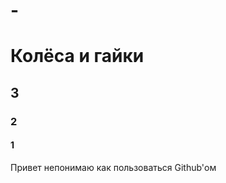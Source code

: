 # -<!DOCTYPE html>
<html>
<head>
</head>
<body>
<h1>Колёса и гайки</h1>
<h2>3</h2>
<h3>2</h3>
<h4>1</h4>
Привет непонимаю как пользоваться Github'ом
</body>
</html>
